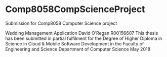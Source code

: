 # Comp8058CompScienceProject
Submission for Comp8058 Computer Science project

Wedding Management Application
David O’Regan
R00156607
This thesis has been submitted in partial fulfilment for the
Degree of Higher Diploma in Science in Cloud & Mobile Software Development
in the
Faculty of Engineering and Science
Department of Computer Science
May 2018
